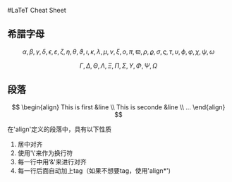 #LaTeT Cheat Sheet

## 希腊字母

$$\alpha, \beta, \gamma, \delta, \epsilon, \varepsilon, \zeta, \eta, \theta, \vartheta, \iota, \kappa, \lambda, \mu, \nu, \xi, o, \pi, \varpi, \rho, \varrho, \sigma, \varsigma, \tau, \upsilon, \phi, \varphi, \chi, \psi, \omega$$

$$\Gamma, \Delta, \Theta, \Lambda, \Xi, \Pi, \Sigma, \Upsilon, \Phi, \Psi, \Omega$$

## 段落

$$
\begin{align}
This is first &line \\
This is seconde &line \\
...
\end{align}
$$

在'align'定义的段落中，具有以下性质
1. 居中对齐 
2. 使用'\\'来作为换行符
3. 每一行中用‘&'来进行对齐
4. 每一行后面自动加上tag（如果不想要tag，使用'align*')
